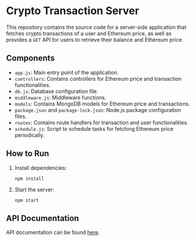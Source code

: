 # Crypto Transaction Server

This repository contains the source code for a server-side application that fetches crypto transactions of a user and Ethereum price, as well as provides a `GET` API for users to retrieve their balance and Ethereum price.

## Components

- `app.js`: Main entry point of the application.
- `controllers`: Contains controllers for Ethereum price and transaction functionalities.
- `db.js`: Database configuration file.
- `middleware.js`: Middleware functions.
- `models`: Contains MongoDB models for Ethereum price and transactions.
- `package.json` and `package-lock.json`: Node.js package configuration files.
- `routes`: Contains route handlers for transaction and user functionalities.
- `schedule.js`: Script to schedule tasks for fetching Ethereum price periodically.
## How to Run

1. Install dependencies:
   ```
   npm install
   ```
2. Start the server:
    ```
    npm start
    ```
## API Documentation

API documentation can be found [here](https://documenter.getpostman.com/view/24962949/2sA3JGf3iX).

